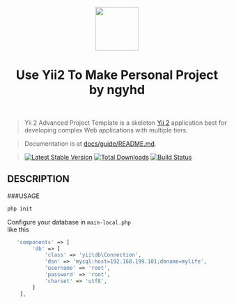 <p align="center">
    <a href="https://github.com/yiisoft" target="_blank">
        <img src="https://avatars0.githubusercontent.com/u/993323" height="100px">
    </a>
    <h1 align="center">Use Yii2 To Make Personal Project by ngyhd</h1>
    <br>
</p>

>Yii 2 Advanced Project Template is a skeleton [Yii 2](http://www.yiiframework.com/) application best for
>developing complex Web applications with multiple tiers.

>Documentation is at [docs/guide/README.md](docs/guide/README.md).

>[![Latest Stable Version](https://img.shields.io/packagist/v/yiisoft/yii2-app-advanced.svg)](https://packagist.org/packages/yiisoft/yii2-app-advanced)
>[![Total Downloads](https://img.shields.io/packagist/dt/yiisoft/yii2-app-advanced.svg)](https://packagist.org/packages/yiisoft/yii2-app-advanced)
>[![Build Status](https://travis-ci.org/yiisoft/yii2-app-advanced.svg?branch=master)](https://travis-ci.org/yiisoft/yii2-app-advanced)

DESCRIPTION 
-------------------

###USAGE

```php
php init
```
Configure your database in `main-local.php`  
like this
```php
   'components' => [
        'db' => [
            'class' => 'yii\db\Connection',
            'dsn' => 'mysql:host=192.168.199.101;dbname=mylife',
            'username' => 'root',
            'password' => 'root',
            'charset' => 'utf8',
        ]
    ],
```